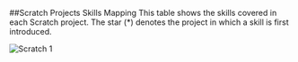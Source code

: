 ##Scratch Projects Skills Mapping
This table shows the skills covered in each Scratch project. The star (*) denotes the project in which a skill is first introduced.

![Scratch 1](scratch1map.png)

